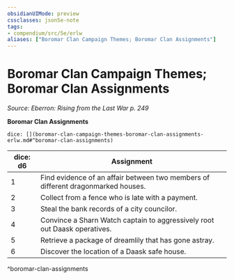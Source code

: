 ```yaml
---
obsidianUIMode: preview
cssclasses: json5e-note
tags:
- compendium/src/5e/erlw
aliases: ["Boromar Clan Campaign Themes; Boromar Clan Assignments"]
---
```

# Boromar Clan Campaign Themes; Boromar Clan Assignments
*Source: Eberron: Rising from the Last War p. 249* 

**Boromar Clan Assignments**

`dice: [](boromar-clan-campaign-themes-boromar-clan-assignments-erlw.md#^boromar-clan-assignments)`

| dice: d6 | Assignment |
|----------|------------|
| 1 | Find evidence of an affair between two members of different dragonmarked houses. |
| 2 | Collect from a fence who is late with a payment. |
| 3 | Steal the bank records of a city councilor. |
| 4 | Convince a Sharn Watch captain to aggressively root out Daask operatives. |
| 5 | Retrieve a package of dreamlily that has gone astray. |
| 6 | Discover the location of a Daask safe house. |
^boromar-clan-assignments